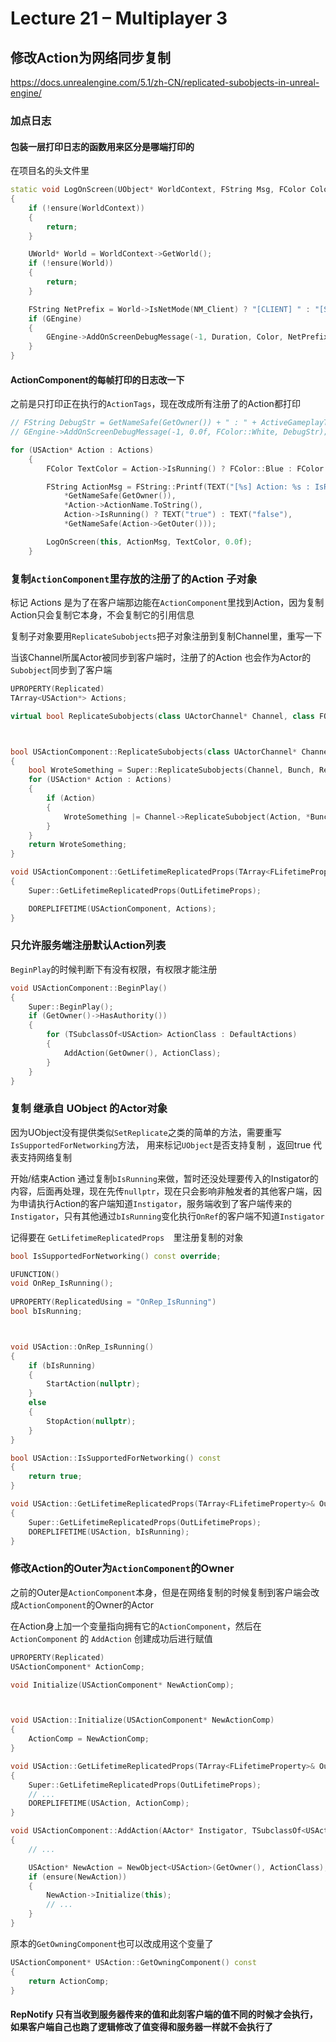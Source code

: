 # Lecture 21 – Multiplayer 3

## 修改Action为网络同步复制

https://docs.unrealengine.com/5.1/zh-CN/replicated-subobjects-in-unreal-engine/



### 加点日志

#### 包装一层打印日志的函数用来区分是哪端打印的

在项目名的头文件里

```cpp
static void LogOnScreen(UObject* WorldContext, FString Msg, FColor Color = FColor::White, float Duration = 5.0f)
{
	if (!ensure(WorldContext))
	{
		return;
	}

	UWorld* World = WorldContext->GetWorld();
	if (!ensure(World))
	{
		return;
	}

	FString NetPrefix = World->IsNetMode(NM_Client) ? "[CLIENT] " : "[SERVER] ";
	if (GEngine)
	{
		GEngine->AddOnScreenDebugMessage(-1, Duration, Color, NetPrefix + Msg);
	}
}
```

#### ActionComponent的每帧打印的日志改一下

之前是只打印正在执行的`ActionTags`，现在改成所有注册了的Action都打印

```cpp
// FString DebugStr = GetNameSafe(GetOwner()) + " : " + ActiveGameplayTags.ToStringSimple();
// GEngine->AddOnScreenDebugMessage(-1, 0.0f, FColor::White, DebugStr);

for (USAction* Action : Actions)
	{
		FColor TextColor = Action->IsRunning() ? FColor::Blue : FColor::White;

		FString ActionMsg = FString::Printf(TEXT("[%s] Action: %s : IsRunning: %s : Outer: %s"),
			*GetNameSafe(GetOwner()),
			*Action->ActionName.ToString(),
			Action->IsRunning() ? TEXT("true") : TEXT("false"),
			*GetNameSafe(Action->GetOuter()));

		LogOnScreen(this, ActionMsg, TextColor, 0.0f);
	}
```



### 复制`ActionComponent`里存放的注册了的Action 子对象

标记 Actions 是为了在客户端那边能在`ActionComponent`里找到Action，因为复制Action只会复制它本身，不会复制它的引用信息

复制子对象要用` ReplicateSubobjects `把子对象注册到复制Channel里，重写一下

 当该Channel所属Actor被同步到客户端时，注册了的Action 也会作为Actor的`Subobject`同步到了客户端 

```cpp
UPROPERTY(Replicated)
TArray<USAction*> Actions;

virtual bool ReplicateSubobjects(class UActorChannel* Channel, class FOutBunch* Bunch, FReplicationFlags* RepFlags) override;



bool USActionComponent::ReplicateSubobjects(class UActorChannel* Channel, class FOutBunch* Bunch, FReplicationFlags* RepFlags)
{
	bool WroteSomething = Super::ReplicateSubobjects(Channel, Bunch, RepFlags);
	for (USAction* Action : Actions)
	{
		if (Action)
		{
			WroteSomething |= Channel->ReplicateSubobject(Action, *Bunch, *RepFlags);
		}
	}
	return WroteSomething;
}

void USActionComponent::GetLifetimeReplicatedProps(TArray<FLifetimeProperty>& OutLifetimeProps) const
{
	Super::GetLifetimeReplicatedProps(OutLifetimeProps);

	DOREPLIFETIME(USActionComponent, Actions);
}
```



### 只允许服务端注册默认Action列表

`BeginPlay`的时候判断下有没有权限，有权限才能注册

```cpp
void USActionComponent::BeginPlay()
{
	Super::BeginPlay();
	if (GetOwner()->HasAuthority())
	{
		for (TSubclassOf<USAction> ActionClass : DefaultActions)
		{
			AddAction(GetOwner(), ActionClass);
		}
	}
}
```



### 复制 继承自 UObject 的Actor对象

因为UObject没有提供类似`SetReplicate`之类的简单的方法，需要重写` IsSupportedForNetworking `方法， 用来标记`UObject`是否支持复制 ，返回true 代表支持网络复制

开始/结束Action 通过复制`bIsRunning`来做，暂时还没处理要传入的Instigator的内容，后面再处理，现在先传`nullptr`，现在只会影响非触发者的其他客户端，因为申请执行Action的客户端知道`Instigator`，服务端收到了客户端传来的`Instigator`，只有其他通过`bIsRunning`变化执行`OnRef`的客户端不知道`Instigator`

记得要在 `GetLifetimeReplicatedProps  `里注册复制的对象

```cpp
bool IsSupportedForNetworking() const override;

UFUNCTION()
void OnRep_IsRunning();
	
UPROPERTY(ReplicatedUsing = "OnRep_IsRunning")
bool bIsRunning;



void USAction::OnRep_IsRunning()
{
	if (bIsRunning)
	{
		StartAction(nullptr);
	}
	else
	{
		StopAction(nullptr);
	}
}

bool USAction::IsSupportedForNetworking() const
{
	return true;
}

void USAction::GetLifetimeReplicatedProps(TArray<FLifetimeProperty>& OutLifetimeProps) const
{
	Super::GetLifetimeReplicatedProps(OutLifetimeProps);
	DOREPLIFETIME(USAction, bIsRunning);
}
```



### 修改Action的Outer为`ActionComponent`的Owner

之前的Outer是`ActionComponent`本身，但是在网络复制的时候复制到客户端会改成`ActionComponent`的Owner的Actor

在Action身上加一个变量指向拥有它的`ActionComponent`，然后在` ActionComponent` 的 `AddAction` 创建成功后进行赋值

```cpp
UPROPERTY(Replicated)
USActionComponent* ActionComp;

void Initialize(USActionComponent* NewActionComp);



void USAction::Initialize(USActionComponent* NewActionComp)
{
	ActionComp = NewActionComp;
}

void USAction::GetLifetimeReplicatedProps(TArray<FLifetimeProperty>& OutLifetimeProps) const
{
	Super::GetLifetimeReplicatedProps(OutLifetimeProps);
    // ...
	DOREPLIFETIME(USAction, ActionComp);
}

void USActionComponent::AddAction(AActor* Instigator, TSubclassOf<USAction> ActionClass)
{
	// ...

	USAction* NewAction = NewObject<USAction>(GetOwner(), ActionClass);
	if (ensure(NewAction))
	{
		NewAction->Initialize(this);
		// ...
	}
}
```



原本的`GetOwningComponent`也可以改成用这个变量了

```cpp
USActionComponent* USAction::GetOwningComponent() const
{
	return ActionComp;
}
```



#### RepNotify 只有当收到服务器传来的值和此刻客户端的值不同的时候才会执行，如果客户端自己也跑了逻辑修改了值变得和服务器一样就不会执行了